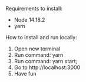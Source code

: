 Requirements to install:

- Node 14.18.2
- yarn

How to install and run locally:

1. Open new terminal
2. Run command: yarn
3. Run command: yarn start;
4. Go to http://localhost:3000
5. Have fun
